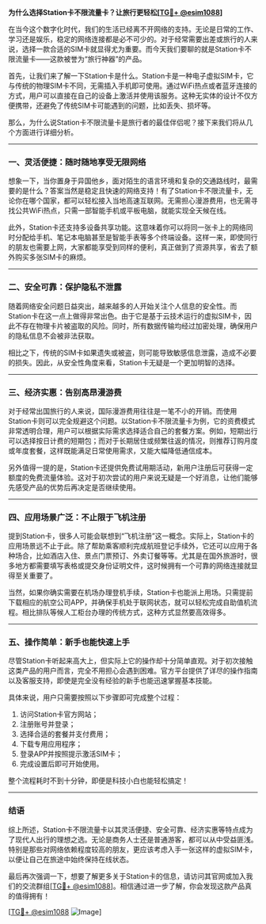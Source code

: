 **为什么选择Station卡不限流量卡？让旅行更轻松[[TG💪+ @esim1088](https://t.me/s/esim1088)]**

在当今这个数字化时代，我们的生活已经离不开网络的支持。无论是日常的工作、学习还是娱乐，稳定的网络连接都是必不可少的。对于经常需要出差或旅行的人来说，选择一款合适的SIM卡就显得尤为重要。而今天我们要聊的就是Station卡不限流量卡——这款被誉为“旅行神器”的产品。

首先，让我们来了解一下Station卡是什么。Station卡是一种电子虚拟SIM卡，它与传统的物理SIM卡不同，无需插入手机即可使用。通过WiFi热点或者蓝牙连接的方式，用户可以直接在自己的设备上激活并使用该服务。这种无实体的设计不仅方便携带，还避免了传统SIM卡可能遇到的问题，比如丢失、损坏等。

那么，为什么说Station卡不限流量卡是旅行者的最佳伴侣呢？接下来我们将从几个方面进行详细分析。

---

### **一、灵活便捷：随时随地享受无限网络**

想象一下，当你置身于异国他乡，面对陌生的语言环境和复杂的交通路线时，最需要的是什么？答案当然是稳定且快速的网络支持！有了Station卡不限流量卡，无论你在哪个国家，都可以轻松接入当地高速互联网。无需担心漫游费用，也无需寻找公共WiFi热点，只需一部智能手机或平板电脑，就能实现全天候在线。

此外，Station卡还支持多设备共享功能。这意味着你可以将同一张卡上的网络同时分配给手机、笔记本电脑甚至是智能手表等多个终端设备。这样一来，即使同行的朋友也需要上网，大家都能享受到同样的便利，真正做到了资源共享，省去了额外购买多张SIM卡的麻烦。

---

### **二、安全可靠：保护隐私不泄露**

随着网络安全问题日益突出，越来越多的人开始关注个人信息的安全性。而Station卡在这一点上做得非常出色。由于它是基于云技术运行的虚拟SIM卡，因此不存在物理卡片被盗取的风险。同时，所有数据传输均经过加密处理，确保用户的隐私信息不会被非法获取。

相比之下，传统的SIM卡如果遗失或被盗，则可能导致敏感信息泄露，造成不必要的损失。因此，从安全性角度来看，Station卡无疑是一个更加明智的选择。

---

### **三、经济实惠：告别高昂漫游费**

对于经常出国旅行的人来说，国际漫游费用往往是一笔不小的开销。而使用Station卡则可以完全规避这个问题。以Station卡不限流量卡为例，它的资费模式非常透明合理，用户可以根据实际需求选择适合自己的套餐方案。例如，短期出行可以选择按日计费的短期包；而对于长期居住或频繁往返的情况，则推荐订购月度或年度套餐，这样既能满足日常使用需求，又能大幅降低通信成本。

另外值得一提的是，Station卡还提供免费试用期活动，新用户注册后可获得一定额度的免费流量体验。这对于初次尝试的用户来说无疑是一个好消息，让他们能够先感受产品的优势后再决定是否继续使用。

---

### **四、应用场景广泛：不止限于飞机注册**

提到Station卡，很多人可能会联想到“飞机注册”这一概念。实际上，Station卡的应用场景远不止于此。除了帮助乘客顺利完成航班登记手续外，它还可以应用于各种场合，比如酒店入住、景点门票预订、外卖订餐等等。尤其是在国外旅游时，很多地方都需要填写表格或提交身份证明文件，这时候拥有一个可靠的网络连接就显得至关重要了。

当然，如果你确实需要在机场办理登机手续，Station卡也能派上用场。只需提前下载相应的航空公司APP，并确保手机处于联网状态，就可以轻松完成自助值机流程。相比排队等候人工柜台办理的传统方式，这种方式显然要高效得多。

---

### **五、操作简单：新手也能快速上手**

尽管Station卡听起来高大上，但实际上它的操作却十分简单直观。对于初次接触这类产品的用户而言，完全不用担心会遇到困难。官方平台提供了详尽的操作指南以及客服支持，即使是完全没有经验的新手也能迅速掌握基本技能。

具体来说，用户只需要按照以下步骤即可完成整个过程：
1. 访问Station卡官方网站；
2. 注册账号并登录；
3. 选择合适的套餐并支付费用；
4. 下载专用应用程序；
5. 登录APP并按照提示激活SIM卡；
6. 完成设置后即可开始使用。

整个流程耗时不到十分钟，即便是科技小白也能轻松搞定！

---

### **结语**

综上所述，Station卡不限流量卡以其灵活便捷、安全可靠、经济实惠等特点成为了现代人出行的理想之选。无论是商务人士还是普通游客，都可以从中受益匪浅。特别是那些对网络依赖程度较高的朋友，更应该考虑入手一张这样的虚拟SIM卡，以便让自己在旅途中始终保持在线状态。

最后再次强调一下，想要了解更多关于Station卡的信息，请访问其官网或加入我们的交流群组[[TG💪+ @esim1088](https://t.me/s/esim1088)]。相信通过进一步了解，你会发现这款产品真的值得拥有！

[[TG💪+ @esim1088](https://t.me/s/esim1088) ![Image](https://i.postimg.cc/4NQfJmqS/Snipaste-2025-05-13-00-14-12.png)]